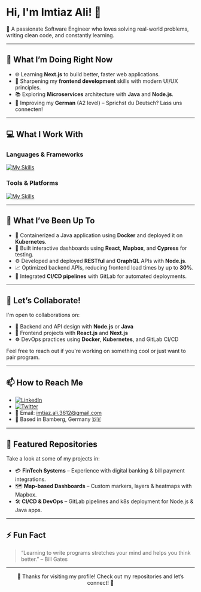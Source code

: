 # Hi, I'm Imtiaz Ali! 👋

🚀 A passionate Software Engineer who loves solving real-world problems, writing clean code, and constantly learning.

---

## 🔭 What I’m Doing Right Now

- 🌐 Learning **Next.js** to build better, faster web applications.
- 🎯 Sharpening my **frontend development** skills with modern UI/UX principles.
- 📚 Exploring **Microservices** architecture with **Java** and **Node.js**.
- 🧠 Improving my **German** (A2 level) – Sprichst du Deutsch? Lass uns connecten!

---

## 💻 What I Work With

### Languages & Frameworks

[![My Skills](https://skillicons.dev/icons?i=java,js,ts,nodejs,react,express,c,cpp,html,css)](https://skillicons.dev)

### Tools & Platforms

[![My Skills](https://skillicons.dev/icons?i=docker,kubernetes,git,linux,mongodb,mysql,graphql,redis)](https://skillicons.dev)

---

## 🧩 What I’ve Been Up To

- 🐳 Containerized a Java application using **Docker** and deployed it on **Kubernetes**.
- 💬 Built interactive dashboards using **React**, **Mapbox**, and **Cypress** for testing.
- ⚙ Developed and deployed **RESTful** and **GraphQL** APIs with **Node.js**.
- 📈 Optimized backend APIs, reducing frontend load times by up to **30%**.
- 🔧 Integrated **CI/CD pipelines** with GitLab for automated deployments.

---

## 🤝 Let’s Collaborate!

I'm open to collaborations on:

- 🧠 Backend and API design with **Node.js** or **Java**
- 🎨 Frontend projects with **React.js** and **Next.js**
- ☸️ DevOps practices using **Docker**, **Kubernetes**, and GitLab CI/CD

Feel free to reach out if you're working on something cool or just want to pair program.

---

## 📫 How to Reach Me

- [![LinkedIn](https://img.shields.io/badge/-LinkedIn-blue?style=flat-square&logo=linkedin&logoColor=white)](https://www.linkedin.com/in/imtiaz-ali3612/)
- [![Twitter](https://img.shields.io/badge/-Twitter-1DA1F2?style=flat-square&logo=twitter&logoColor=white)](https://twitter.com/ImtiazA47805538)
- 📧 Email: imtiaz.ali.3612@gmail.com  
- 📍 Based in Bamberg, Germany 🇩🇪

---

## 📂 Featured Repositories

Take a look at some of my projects in:

- 💳 **FinTech Systems** – Experience with digital banking & bill payment integrations.
- 🗺️ **Map-based Dashboards** – Custom markers, layers & heatmaps with Mapbox.
- 🛠️ **CI/CD & DevOps** – GitLab pipelines and k8s deployment for Node.js & Java apps.

---

## ⚡ Fun Fact

> “Learning to write programs stretches your mind and helps you think better.” – Bill Gates

---

<p align="center">🔨 Thanks for visiting my profile! Check out my repositories and let’s connect! 🚀</p>
